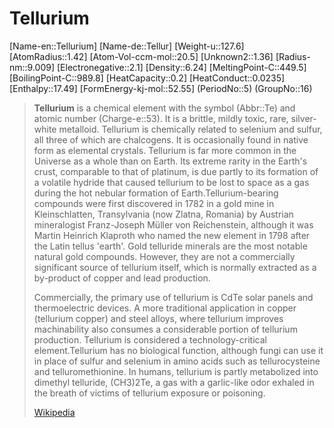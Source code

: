 ﻿---
type: Element
GroupName: Group-16-Chalcogene
SpocWebEntityId: 21948
---

# Tellurium

[Name-en::Tellurium]
[Name-de::Tellur]
[Weight-u::127.6]
[AtomRadius::1.42]
[Atom-Vol-ccm-mol::20.5]
[Unknown2::1.36]
[Radius-nm::9.009]
[Electronegative::2.1]
[Density::6.24]
[MeltingPoint-C::449.5]
[BoilingPoint-C::989.8]
[HeatCapacity::0.2]
[HeatConduct::0.0235]
[Enthalpy::17.49]
[FormEnergy-kj-mol::52.55]
(PeriodNo::5)
(GroupNo::16)


> **Tellurium** is a chemical element with the symbol (Abbr::Te) and atomic number (Charge-e::53). It is a brittle, mildly toxic, rare, silver-white metalloid. Tellurium is chemically related to selenium and sulfur, all three of which are chalcogens. It is occasionally found in native form as elemental crystals. Tellurium is far more common in the Universe as a whole than on Earth. Its extreme rarity in the Earth's crust, comparable to that of platinum, is due partly to its formation of a volatile hydride that caused tellurium to be lost to space as a gas during the hot nebular formation of Earth.Tellurium-bearing compounds were first discovered in 1782 in a gold mine in Kleinschlatten, Transylvania (now Zlatna, Romania) by Austrian mineralogist Franz-Joseph Müller von Reichenstein, although it was Martin Heinrich Klaproth who named the new element in 1798 after the Latin tellus 'earth'. Gold telluride minerals are the most notable natural gold compounds. However, they are not a commercially significant source of tellurium itself, which is normally extracted as a by-product of copper and lead production.
>
> Commercially, the primary use of tellurium is CdTe solar panels and thermoelectric devices. A more traditional application in copper (tellurium copper) and steel alloys, where tellurium improves machinability also consumes a considerable portion of tellurium production. Tellurium is considered a technology-critical element.Tellurium has no biological function, although fungi can use it in place of sulfur and selenium in amino acids such as tellurocysteine and telluromethionine. In humans, tellurium is partly metabolized into dimethyl telluride, (CH3)2Te, a gas with a garlic-like odor exhaled in the breath of victims of tellurium exposure or poisoning.
>
> [Wikipedia](https://en.wikipedia.org/wiki/Tellurium)